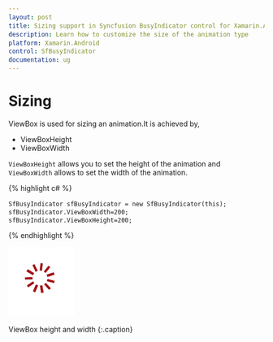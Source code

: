 ```yaml
---
layout: post
title: Sizing support in Syncfusion BusyIndicator control for Xamarin.Android
description: Learn how to customize the size of the animation type
platform: Xamarin.Android
control: SfBusyIndicator
documentation: ug
---
```


# Sizing

ViewBox is used for sizing an animation.It is achieved by,

* ViewBoxHeight
* ViewBoxWidth

`ViewBoxHeight` allows you to set the height of the animation and `ViewBoxWidth` allows to set the width of the animation.

{% highlight c# %}

	SfBusyIndicator sfBusyIndicator = new SfBusyIndicator(this);
	sfBusyIndicator.ViewBoxWidth=200;
	sfBusyIndicator.ViewBoxHeight=200;
	
{% endhighlight %}

![](images/Sizing_img1.png)                                                                              

ViewBox height and width
{:.caption}
